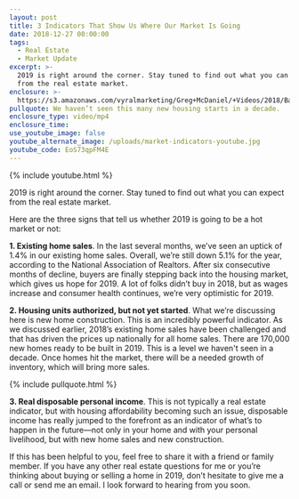 ```yaml
---
layout: post
title: 3 Indicators That Show Us Where Our Market Is Going
date: 2018-12-27 00:00:00
tags:
  - Real Estate
  - Market Update
excerpt: >-
  2019 is right around the corner. Stay tuned to find out what you can expect
  from the real estate market.
enclosure: >-
  https://s3.amazonaws.com/vyralmarketing/Greg+McDaniel/+Videos/2018/Bay+Area+Real+Estate+Agent+-+3+Indicators+That+Show+Us+Where+Our+Market+Is+Going.mp4
pullquote: We haven’t seen this many new housing starts in a decade.
enclosure_type: video/mp4
enclosure_time:
use_youtube_image: false
youtube_alternate_image: /uploads/market-indicators-youtube.jpg
youtube_code: EoS73qpFM4E
---
```


{% include youtube.html %}

2019 is right around the corner. Stay tuned to find out what you can expect from the real estate market.

Here are the three signs that tell us whether 2019 is going to be a hot market or not:

**1. Existing home sales**. In the last several months, we’ve seen an uptick of 1.4% in our existing home sales. Overall, we’re still down 5.1% for the year, according to the National Association of Realtors. After six consecutive months of decline, buyers are finally stepping back into the housing market, which gives us hope for 2019. A lot of folks didn’t buy in 2018, but as wages increase and consumer health continues, we’re very optimistic for 2019.

**2. Housing units authorized, but not yet started**. What we’re discussing here is new home construction. This is an incredibly powerful indicator. As we discussed earlier, 2018’s existing home sales have been challenged and that has driven the prices up nationally for all home sales. There are 170,000 new homes ready to be built in 2019. This is a level we haven't seen in a decade. Once homes hit the market, there will be a needed growth of inventory, which will bring more sales.

{% include pullquote.html %}

**3. Real disposable personal income**. This is not typically a real estate indicator, but with housing affordability becoming such an issue, disposable income has really jumped to the forefront as an indicator of what’s to happen in the future—not only in your home and with your personal livelihood, but with new home sales and new construction.

If this has been helpful to you, feel free to share it with a friend or family member. If you have any other real estate questions for me or you’re thinking about buying or selling a home in 2019, don’t hesitate to give me a call or send me an email. I look forward to hearing from you soon.